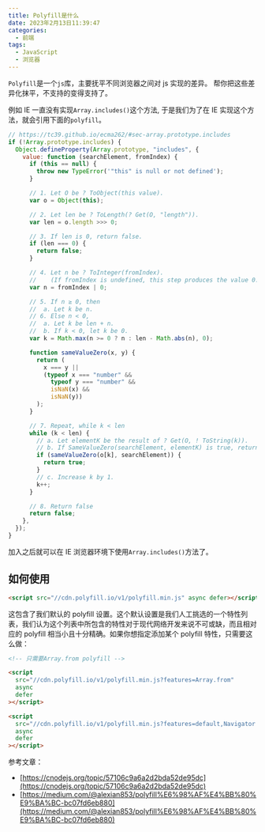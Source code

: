 ```yaml
---
title: Polyfill是什么
date: 2023年2月13日11:39:47
categories:
  - 前端
tags:
  - JavaScript
  - 浏览器
---
```


<custom-header/>

`Polyfill`是一个`js`库，主要抚平不同浏览器之间对 js 实现的差异。 帮你把这些差异化抹平，不支持的变得支持了。

例如 IE 一直没有实现`Array.includes()`这个方法, 于是我们为了在 IE 实现这个方法，就会引用下面的`polyfill`。

```js
// https://tc39.github.io/ecma262/#sec-array.prototype.includes
if (!Array.prototype.includes) {
  Object.defineProperty(Array.prototype, "includes", {
    value: function (searchElement, fromIndex) {
      if (this == null) {
        throw new TypeError('"this" is null or not defined');
      }

      // 1. Let O be ? ToObject(this value).
      var o = Object(this);

      // 2. Let len be ? ToLength(? Get(O, "length")).
      var len = o.length >>> 0;

      // 3. If len is 0, return false.
      if (len === 0) {
        return false;
      }

      // 4. Let n be ? ToInteger(fromIndex).
      //    (If fromIndex is undefined, this step produces the value 0.)
      var n = fromIndex | 0;

      // 5. If n ≥ 0, then
      //  a. Let k be n.
      // 6. Else n < 0,
      //  a. Let k be len + n.
      //  b. If k < 0, let k be 0.
      var k = Math.max(n >= 0 ? n : len - Math.abs(n), 0);

      function sameValueZero(x, y) {
        return (
          x === y ||
          (typeof x === "number" &&
            typeof y === "number" &&
            isNaN(x) &&
            isNaN(y))
        );
      }

      // 7. Repeat, while k < len
      while (k < len) {
        // a. Let elementK be the result of ? Get(O, ! ToString(k)).
        // b. If SameValueZero(searchElement, elementK) is true, return true.
        if (sameValueZero(o[k], searchElement)) {
          return true;
        }
        // c. Increase k by 1.
        k++;
      }

      // 8. Return false
      return false;
    },
  });
}
```

加入之后就可以在 IE 浏览器环境下使用`Array.includes()`方法了。

## 如何使用

```html
<script src="//cdn.polyfill.io/v1/polyfill.min.js" async defer></script>
```

这包含了我们默认的 polyfill 设置。这个默认设置是我们人工挑选的一个特性列表，我们认为这个列表中所包含的特性对于现代网络开发来说不可或缺，而且相对应的 polyfill 相当小且十分精确。如果你想指定添加某个 polyfill 特性，只需要这么做：

```html
<!-- 只需要Array.from polyfill -->

<script
  src="//cdn.polyfill.io/v1/polyfill.min.js?features=Array.from"
  async
  defer
></script>

<script
  src="//cdn.polyfill.io/v1/polyfill.min.js?features=default,Navigator.prototype.geolocation"
  async
  defer
></script>
```

参考文章：

- [https://cnodejs.org/topic/57106c9a6a2d2bda52de95dc](https://cnodejs.org/topic/57106c9a6a2d2bda52de95dc)
- [https://medium.com/@alexian853/polyfill%E6%98%AF%E4%BB%80%E9%BA%BC-bc07fd6eb880](https://medium.com/@alexian853/polyfill%E6%98%AF%E4%BB%80%E9%BA%BC-bc07fd6eb880)
